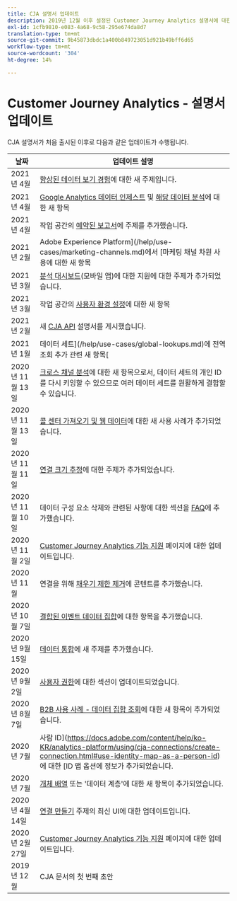 ```yaml
---
title: CJA 설명서 업데이트
description: 2019년 12월 이후 설정된 Customer Journey Analytics 설명서에 대한 컨텐츠 업데이트를 나열합니다.
exl-id: 1cfb9810-e083-4a68-9c58-295e674da8d7
translation-type: tm+mt
source-git-commit: 9b45873dbdc1a400b849723051d921b49bff6d65
workflow-type: tm+mt
source-wordcount: '304'
ht-degree: 14%

---
```


# Customer Journey Analytics - 설명서 업데이트

CJA 설명서가 처음 출시된 이후로 다음과 같은 업데이트가 수행됩니다.

| 날짜 | 업데이트 설명 |
| --- | --- |
| 2021년 4월 | [향상된 데이터 보기 경험](/help/data-views/data-views.md)에 대한 새 주제입니다. |
| 2021년 4월 | [Google Analytics 데이터 인제스트](/help/use-cases/ga-to-cja.md) 및 [해당 데이터 분석](/help/use-cases/ga-to-cja-reporting.md)에 대한 새 항목 |
| 2021년 4월 | 작업 공간의 [예약된 보고서](/help/analysis-workspace/curate-share/t-schedule-report.md)에 주제를 추가했습니다. |
| 2021년 2월 | Adobe Experience Platform](/help/use-cases/marketing-channels.md)에서 [마케팅 채널 차원 사용에 대한 새 항목 |
| 2021년 3월 | [분석 대시보드](/help/mobile-app/home.md)(모바일 앱)에 대한 지원에 대한 주제가 추가되었습니다. |
| 2021년 3월 | 작업 공간의 [사용자 환경 설정](/help/analysis-workspace/user-preferences.md)에 대한 새 항목 |
| 2021년 2월 | 새 [CJA API](https://www.adobe.io/cja-apis/docs/) 설명서를 게시했습니다. |
| 2021년 1월 | 데이터 세트](/help/use-cases/global-lookups.md)에 전역 조회 추가 관련 새 항목[ |
| 2020년 11월 13일 | [크로스 채널 분석](/help/connections/cca/overview.md)에 대한 새 항목으로서, 데이터 세트의 개인 ID를 다시 키잉할 수 있으므로 여러 데이터 세트를 원활하게 결합할 수 있습니다. |
| 2020년 11월 13일 | [콜 센터 가져오기 및 웹 데이터](/help/use-cases/call-center.md)에 대한 새 사용 사례가 추가되었습니다. |
| 2020년 11월 11일 | [연결 크기 추정](/help/connections/estimate-connection-size.md)에 대한 주제가 추가되었습니다. |
| 2020년 11월 10일 | 데이터 구성 요소 삭제와 관련된 사항에 대한 섹션을 [FAQ](/help/getting-started/cja-faq.md)에 추가했습니다. |
| 2020년 11월 2일 | [Customer Journey Analytics 기능 지원](/help/getting-started/cja-aa.md) 페이지에 대한 업데이트입니다. |
| 2020년 11월 | 연결을 위해 [채우기 제한 제거](https://experienceleague.adobe.com/docs/analytics-platform/using/cja-connections/create-connection.html?lang=en#backfill-historical-data)에 콘텐트를 추가했습니다. |
| 2020년 10월 7일 | [결합된 이벤트 데이터 집합](/help/connections/combined-dataset.md)에 대한 항목을 추가했습니다. |
| 2020년 9월 15일 | [데이터 통합](/help/use-cases/data-ingestion.md)에 새 주제를 추가했습니다. |
| 2020년 9월 2일 | [사용자 권한](https://docs.adobe.com/content/help/ko-KR/analytics-platform/using/cja-overview/cja-overview.html#user-access-permissions)에 대한 섹션이 업데이트되었습니다. |
| 2020년 8월 7일 | [B2B 사용 사례 - 데이터 집합 조회](/help/use-cases/b2b.md)에 대한 새 항목이 추가되었습니다. |
| 2020년 7월 | 사람 ID](https://docs.adobe.com/content/help/ko-KR/analytics-platform/using/cja-connections/create-connection.html#use-identity-map-as-a-person-id)에 대한 [ID 맵 옵션에 정보가 추가되었습니다. |
| 2020년 7월 | [개체 배열](/help/use-cases/object-arrays.md) 또는 &#39;데이터 계층&#39;에 대한 새 항목이 추가되었습니다. |
| 2020년 4월 14일 | [연결 만들기](/help/connections/create-connection.md) 주제의 최신 UI에 대한 업데이트입니다. |
| 2020년 2월 27일 | [Customer Journey Analytics 기능 지원](/help/getting-started/cja-aa.md) 페이지에 대한 업데이트입니다. |
| 2019년 12월 | CJA 문서의 첫 번째 초안 |
